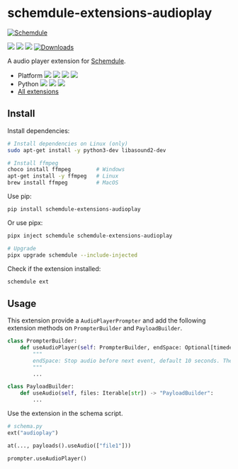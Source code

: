 # schemdule-extensions-audioplay

[![Schemdule](https://socialify.git.ci/StardustDL/schemdule/image?description=1&font=Bitter&forks=1&issues=1&language=1&owner=1&pattern=Plus&pulls=1&stargazers=1&theme=Light)](https://github.com/StardustDL/schemdule)

![](https://github.com/StardustDL/schemdule/workflows/CI/badge.svg) ![](https://img.shields.io/github/license/StardustDL/schemdule.svg) [![](https://img.shields.io/pypi/v/schemdule-extensions-audioplay.svg?logo=pypi)](https://pypi.org/project/schemdule-extensions-audioplay/) [![Downloads](https://pepy.tech/badge/schemdule-extensions-audioplay)](https://pepy.tech/project/schemdule-extensions-audioplay)

A audio player extension for 
[Schemdule](https://github.com/StardustDL/schemdule).

- Platform ![](https://img.shields.io/badge/Linux-yes-success?logo=linux) ![](https://img.shields.io/badge/Windows-yes-success?logo=windows) ![](https://img.shields.io/badge/MacOS-yes-success?logo=apple) ![](https://img.shields.io/badge/BSD-yes-success?logo=freebsd)
- Python ![](https://img.shields.io/pypi/implementation/schemdule-extensions-audioplay.svg?logo=pypi) ![](https://img.shields.io/pypi/pyversions/schemdule-extensions-audioplay.svg?logo=pypi) ![](https://img.shields.io/pypi/wheel/schemdule-extensions-audioplay.svg?logo=pypi)
- [All extensions](https://pypi.org/search/?q=schemdule)

## Install

Install dependencies:

```sh
# Install dependencies on Linux (only)
sudo apt-get install -y python3-dev libasound2-dev

# Install ffmpeg
choco install ffmpeg        # Windows
apt-get install -y ffmpeg   # Linux
brew install ffmpeg         # MacOS
```

Use pip:

```sh
pip install schemdule-extensions-audioplay
```

Or use pipx:

```sh
pipx inject schemdule schemdule-extensions-audioplay

# Upgrade
pipx upgrade schemdule --include-injected
```

Check if the extension installed:

```sh
schemdule ext
```

## Usage

This extension provide a `AudioPlayerPrompter` and add the following extension methods on `PrompterBuilder` and `PayloadBuilder`.

```python
class PrompterBuilder:
    def useAudioPlayer(self: PrompterBuilder, endSpace: Optional[timedelta] = None, final: bool = False) -> PrompterBuilder:
        """
        endSpace: Stop audio before next event, default 10 seconds. The empty space leads to the next event outdated.
        """
        ...

class PayloadBuilder:
    def useAudio(self, files: Iterable[str]) -> "PayloadBuilder":
        ...
```

Use the extension in the schema script.

```python
# schema.py
ext("audioplay")

at(..., payloads().useAudio(["file1"]))

prompter.useAudioPlayer()
```

